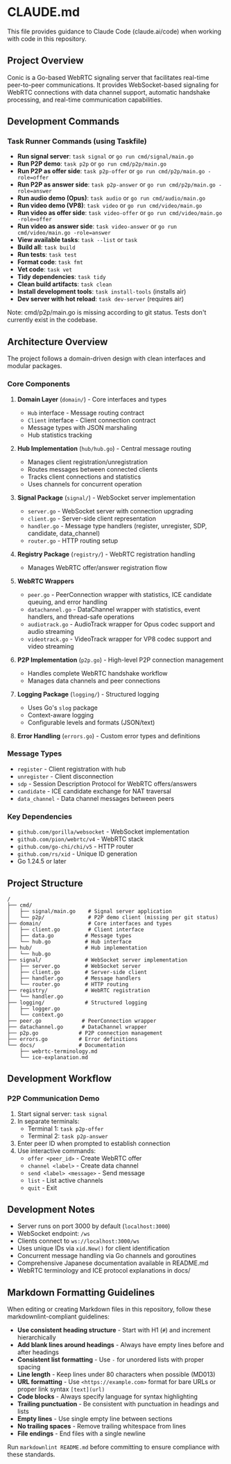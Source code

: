 # CLAUDE.md

This file provides guidance to Claude Code (claude.ai/code) when working with code in this repository.

## Project Overview

Conic is a Go-based WebRTC signaling server that facilitates real-time peer-to-peer communications. It provides WebSocket-based signaling for WebRTC connections with data channel support, automatic handshake processing, and real-time communication capabilities.

## Development Commands

### Task Runner Commands (using Taskfile)

- **Run signal server**: `task signal` or `go run cmd/signal/main.go`
- **Run P2P demo**: `task p2p` or `go run cmd/p2p/main.go`
- **Run P2P as offer side**: `task p2p-offer` or `go run cmd/p2p/main.go -role=offer`
- **Run P2P as answer side**: `task p2p-answer` or `go run cmd/p2p/main.go -role=answer`
- **Run audio demo (Opus)**: `task audio` or `go run cmd/audio/main.go`
- **Run video demo (VP8)**: `task video` or `go run cmd/video/main.go`
- **Run video as offer side**: `task video-offer` or `go run cmd/video/main.go -role=offer`
- **Run video as answer side**: `task video-answer` or `go run cmd/video/main.go -role=answer`
- **View available tasks**: `task --list` or `task`
- **Build all**: `task build`
- **Run tests**: `task test`
- **Format code**: `task fmt`
- **Vet code**: `task vet`
- **Tidy dependencies**: `task tidy`
- **Clean build artifacts**: `task clean`
- **Install development tools**: `task install-tools` (installs air)
- **Dev server with hot reload**: `task dev-server` (requires air)

Note: cmd/p2p/main.go is missing according to git status. Tests don't currently exist in the codebase.

## Architecture Overview

The project follows a domain-driven design with clean interfaces and modular packages.

### Core Components

1. **Domain Layer** (`domain/`) - Core interfaces and types
   - `Hub` interface - Message routing contract
   - `Client` interface - Client connection contract
   - Message types with JSON marshaling
   - Hub statistics tracking

2. **Hub Implementation** (`hub/hub.go`) - Central message routing
   - Manages client registration/unregistration
   - Routes messages between connected clients
   - Tracks client connections and statistics
   - Uses channels for concurrent operation

3. **Signal Package** (`signal/`) - WebSocket server implementation
   - `server.go` - WebSocket server with connection upgrading
   - `client.go` - Server-side client representation
   - `handler.go` - Message type handlers (register, unregister, SDP, candidate, data_channel)
   - `router.go` - HTTP routing setup

4. **Registry Package** (`registry/`) - WebRTC registration handling
   - Manages WebRTC offer/answer registration flow

5. **WebRTC Wrappers**
   - `peer.go` - PeerConnection wrapper with statistics, ICE candidate queuing, and error handling
   - `datachannel.go` - DataChannel wrapper with statistics, event handlers, and thread-safe operations
   - `audiotrack.go` - AudioTrack wrapper for Opus codec support and audio streaming
   - `videotrack.go` - VideoTrack wrapper for VP8 codec support and video streaming

6. **P2P Implementation** (`p2p.go`) - High-level P2P connection management
   - Handles complete WebRTC handshake workflow
   - Manages data channels and peer connections

7. **Logging Package** (`logging/`) - Structured logging
   - Uses Go's `slog` package
   - Context-aware logging
   - Configurable levels and formats (JSON/text)

8. **Error Handling** (`errors.go`) - Custom error types and definitions

### Message Types

- `register` - Client registration with hub
- `unregister` - Client disconnection
- `sdp` - Session Description Protocol for WebRTC offers/answers
- `candidate` - ICE candidate exchange for NAT traversal
- `data_channel` - Data channel messages between peers

### Key Dependencies

- `github.com/gorilla/websocket` - WebSocket implementation
- `github.com/pion/webrtc/v4` - WebRTC stack
- `github.com/go-chi/chi/v5` - HTTP router
- `github.com/rs/xid` - Unique ID generation
- Go 1.24.5 or later

## Project Structure

```
/
├── cmd/
│   ├── signal/main.go    # Signal server application
│   └── p2p/              # P2P demo client (missing per git status)
├── domain/               # Core interfaces and types
│   ├── client.go         # Client interface
│   ├── data.go          # Message types
│   └── hub.go           # Hub interface
├── hub/                 # Hub implementation
│   └── hub.go
├── signal/              # WebSocket server implementation
│   ├── server.go        # WebSocket server
│   ├── client.go        # Server-side client
│   ├── handler.go       # Message handlers
│   └── router.go        # HTTP routing
├── registry/            # WebRTC registration
│   └── handler.go
├── logging/             # Structured logging
│   ├── logger.go
│   └── context.go
├── peer.go             # PeerConnection wrapper
├── datachannel.go      # DataChannel wrapper
├── p2p.go             # P2P connection management
├── errors.go          # Error definitions
└── docs/              # Documentation
    ├── webrtc-terminology.md
    └── ice-explanation.md
```

## Development Workflow

### P2P Communication Demo

1. Start signal server: `task signal`
2. In separate terminals:
   - Terminal 1: `task p2p-offer`
   - Terminal 2: `task p2p-answer`
3. Enter peer ID when prompted to establish connection
4. Use interactive commands:
   - `offer <peer_id>` - Create WebRTC offer
   - `channel <label>` - Create data channel
   - `send <label> <message>` - Send message
   - `list` - List active channels
   - `quit` - Exit

## Development Notes

- Server runs on port 3000 by default (`localhost:3000`)
- WebSocket endpoint: `/ws`
- Clients connect to `ws://localhost:3000/ws`
- Uses unique IDs via `xid.New()` for client identification
- Concurrent message handling via Go channels and goroutines
- Comprehensive Japanese documentation available in README.md
- WebRTC terminology and ICE protocol explanations in docs/

## Markdown Formatting Guidelines

When editing or creating Markdown files in this repository, follow these markdownlint-compliant guidelines:

- **Use consistent heading structure** - Start with H1 (`#`) and increment hierarchically
- **Add blank lines around headings** - Always have empty lines before and after headings
- **Consistent list formatting** - Use `-` for unordered lists with proper spacing
- **Line length** - Keep lines under 80 characters when possible (MD013)
- **URL formatting** - Use `<https://example.com>` format for bare URLs or proper link syntax `[text](url)`
- **Code blocks** - Always specify language for syntax highlighting
- **Trailing punctuation** - Be consistent with punctuation in headings and lists
- **Empty lines** - Use single empty line between sections
- **No trailing spaces** - Remove trailing whitespace from lines
- **File endings** - End files with a single newline

Run `markdownlint README.md` before committing to ensure compliance with these standards.
